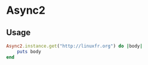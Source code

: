 # Async2

## Usage

```ruby
Async2.instance.get("http://linuxfr.org") do |body|
    puts body
end
```
